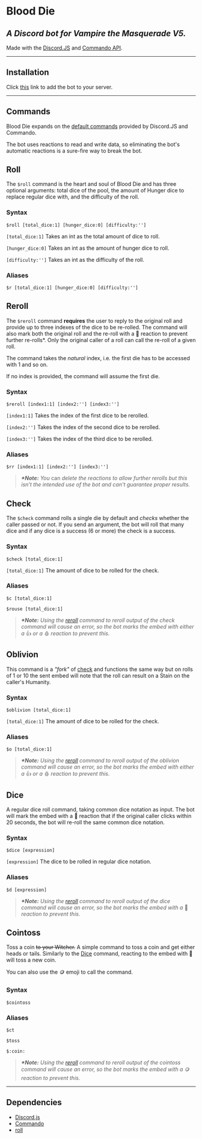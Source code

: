 # Blood Die

## *A Discord bot for Vampire the Masquerade V5.*

Made with the [Discord.JS][Discord.js docs] and [Commando API][Commando docs].

[Discord.js docs]:(https://discord.js.org/#/docs/main/stable/general/welcome)
[Commando docs]:(https://discord.js.org/#/docs/commando/master/general/welcome)

---

## Installation

Click [this][0] link to add the bot to your server.

[0]: https://discord.com/api/oauth2/authorize?client_id=843168753759944744&permissions=116800&scope=bot

---

## Commands

Blood Die expands on the [default commands][1] provided by Discord.JS and Commando.

The bot uses reactions to read and write data, so eliminating the bot's automatic reactions is a sure-fire way to break the bot.

[1]: https://discord.js.org/#/docs/commando/master/commands/builtins

## Roll

The `$roll` command is the heart and soul of Blood Die and has three optional arguments: total dice of the pool, the amount of Hunger dice to replace regular dice with, and the difficulty of the roll.

### Syntax

`$roll [total_dice:1] [hunger_dice:0] [difficulty:'']`

`[total_dice:1]` Takes an int as the total amount of dice to roll.

`[hunger_dice:0]` Takes an int as the amount of hunger dice to roll.

`[difficulty:'']` Takes an int as the difficulty of the roll.

### Aliases

`$r [total_dice:1] [hunger_dice:0] [difficulty:'']`

## Reroll

The `$reroll` command __requires__ the user to reply to the original roll and provide up to three indexes of the dice to be re-rolled. The command will also mark both the original roll and the re-roll with a :arrows_counterclockwise: reaction to prevent further re-rolls*. Only the original caller of a roll can call the re-roll of a given roll.

The command takes the *natural* index, i.e. the first die has to be accessed with 1 and so on.

If no index is provided, the command will assume the first die.

### Syntax

`$reroll [index1:1] [index2:''] [index3:'']`

`[index1:1]` Takes the index of the first dice to be rerolled.

`[index2:'']` Takes the index of the second dice to be rerolled.

`[index3:'']` Takes the index of the third dice to be rerolled.

### Aliases

`$rr [index1:1] [index2:''] [index3:'']`

>___*Note:___ _You_ can _delete the reactions to allow further rerolls but this isn't the intended use of the bot and can't guarantee proper results._

## Check

The `$check` command rolls a single die by default and _checks_ whether the caller passed or not. If you send an argument, the bot will roll that many  dice and if any dice is a success (6 or more) the check is a success.

### Syntax

`$check [total_dice:1]`

`[total_dice:1]` The amount of dice to be rolled for the check.

### Aliases

`$c [total_dice:1]`

`$rouse [total_dice:1]`

>___*Note:___ _Using the [reroll](#Reroll) command to reroll output of the check command will cause an error, so the bot marks the embed with either a_ :thumbsup: _or a_ :drop_of_blood: _reaction to prevent this._

## Oblivion

This command is a _"fork"_ of [check](#Check) and functions the same way but on rolls of 1 or 10 the sent embed will note that the roll can result on a Stain on the caller's Humanity.

### Syntax

`$oblivion [total_dice:1]`

`[total_dice:1]` The amount of dice to be rolled for the check.

### Aliases

`$o [total_dice:1]`

>___*Note:___ _Using the [reroll](#Reroll) command to reroll output of the oblivion command will cause an error, so the bot marks the embed with either a_ :thumbsup: _or a_ :drop_of_blood: _reaction to prevent this._

## Dice

A regular dice roll command, taking common dice notation as input.
The bot will mark the embed with a :arrows_counterclockwise: reaction that if the original caller clicks within 20 seconds, the bot will re-roll the same common dice notation.

### Syntax

`$dice [expression]`

`[expression]` The dice to be rolled in regular dice notation.

### Aliases

`$d [expression]`

>___*Note:___ _Using the [reroll](#Reroll) command to reroll output of the dice command will cause an error, so the bot marks the embed with a_ :game_die: _reaction to prevent this._

## Cointoss

Toss a coin ~~to your Witcher.~~ A simple command to toss a coin and get either heads or tails. Similarly to the [Dice](#Dice) command, reacting to the embed with :arrows_counterclockwise: will toss a new coin.

You can also use the :coin: emoji to call the command.

### Syntax

`$cointoss`

### Aliases

`$ct`

`$toss`

`$:coin:`

>___*Note:___ _Using the [reroll](#Reroll) command to reroll output of the cointoss command will cause an error, so the bot marks the embed with a_ :coin: _reaction to prevent this._

---

## Dependencies
- [Discord.js](https://github.com/discordjs/discord.js)
- [Commando](https://github.com/discordjs/Commando#readme)
- [roll](https://github.com/troygoode/node-roll)